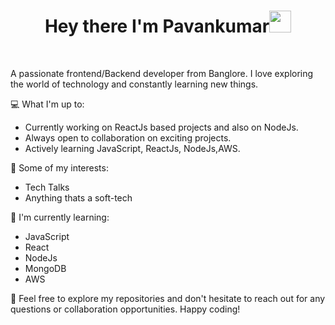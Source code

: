 <h1 align="center"> Hey there I'm Pavankumar<img src="https://media.giphy.com/media/hvRJCLFzcasrR4ia7z/giphy.gif" width="35px"> </h1>
<br />

A passionate frontend/Backend developer from Banglore. I love exploring the world of technology and constantly learning new things.

💻 What I'm up to:
- Currently working on ReactJs based projects and also on NodeJs.
- Always open to collaboration on exciting projects.
- Actively learning JavaScript, ReactJs, NodeJs,AWS.

🔭 Some of my interests:
- Tech Talks
- Anything thats a soft-tech

🌱 I'm currently learning:
- JavaScript
- React
- NodeJs
- MongoDB
- AWS



🤝 Feel free to explore my repositories and don't hesitate to reach out for any questions or collaboration opportunities. Happy coding!

